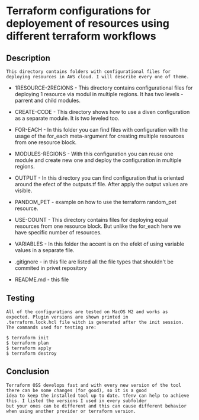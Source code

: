 # Terraform configurations for deployement of resources using different terraform workflows

## Description
    This directory contains folders with configurational files for deploying resources in AWS cloud. I will describe every one of theme.

  - 1RESOURCE-2REGIONS - This directory contains configurational files for deploying 1 resource via modul in multiple regions. It has two levels - parrent and child modules.

  - CREATE-CODE - This directory shows how to use a diven configuration as a separate module. It is two leveled too.

  - FOR-EACH - In this folder you can find files with configuration with the usage of the for_each meta-argument for creating multiple resources from one resource block.

  - MODULES-REGIONS - With this configuration you can reuse one module and create new one and deploy the configuration in multiple regions. 

  - OUTPUT - In this directory you can find configuration that is oriented around the efect of the outputs.tf file. After apply the output values are visible.

  - PANDOM_PET - example on how to use the terraform random_pet resource.

  - USE-COUNT - This directory contains files for deploying equal resources from one resource block. But unlike the for_each here we have specific number of resources.

  - VARIABLES - In this folder the accent is on the efekt of using variable values in a separate file.

  - .gitignore - in this file are listed all the file types that shouldn't be commited in privet repository

  - README.md - this file

## Testing 
    All of the configurations are tested on MacOS M2 and works as expected. Plugin versions are shown printed in 
    .terraform.lock.hcl file witch is generated after the init session. The commands used for testing are:
   
    $ terraform init
    $ terraform plan
    $ terraform apply
    $ terraform destroy
    

## Conclusion 
    Terraform OSS develops fast and with every new version of the tool there can be some changes (for good), so it is a good 
    idea to keep the installed tool up to date. tfenv can help to achieve this. I listed the versions I used in every subfolder 
    but your ones can be different and this can cause different behavior when using another provider or terraform version.  
